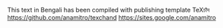 This text in Bengali has been compiled with publishing template TeXচাঁদ
https://github.com/anamitro/texchand
https://sites.google.com/anamitro
